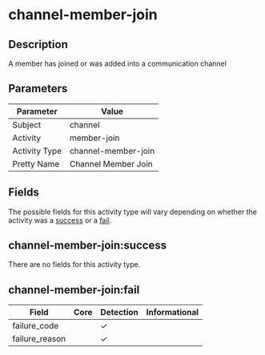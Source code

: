 channel-member-join
===================

Description
-----------
A member has joined or was added into a communication channel

Parameters
----------
| Parameter     | Value               |
| ------------- | ------------------- |
| Subject       | channel             |
| Activity      | member-join         |
| Activity Type | channel-member-join |
| Pretty Name   | Channel Member Join |


Fields
------

The possible fields for this activity type will vary depending on whether the activity was a [success](#channel-member-joinsuccess) or a [fail](#channel-member-joinfail).


channel-member-join:success
---------------------------

There are no fields for this activity type.


channel-member-join:fail
------------------------

| Field          | Core | Detection | Informational |
| -------------- | ---- | --------- | ------------- |
| failure_code   |      | &#10003;  |               |
| failure_reason |      | &#10003;  |               |